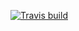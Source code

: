 [
  ![Travis build](https://secure.travis-ci.org/jplusplus/detective.io.png?branch=master)
](https://travis-ci.org/jplusplus/detective.io)
